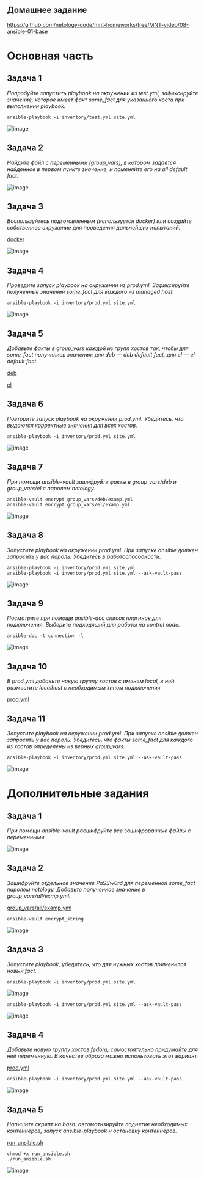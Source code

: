 ## Домашнее задание

https://github.com/netology-code/mnt-homeworks/tree/MNT-video/08-ansible-01-base

# Основная часть

## Задача 1
*Попробуйте запустить playbook на окружении из test.yml, зафиксируйте значение, которое имеет факт some_fact для указанного хоста при выполнении playbook.*

```
ansible-playbook -i inventory/test.yml site.yml
```

![image](png/01.png)

## Задача 2
*Найдите файл с переменными (group_vars), в котором задаётся найденное в первом пункте значение, и поменяйте его на all default fact.*

![image](png/02.png)

## Задача 3
*Воспользуйтесь подготовленным (используется docker) или создайте собственное окружение для проведения дальнейших испытаний.*

[docker](docker)

![image](png/03.png)

## Задача 4
*Проведите запуск playbook на окружении из prod.yml. Зафиксируйте полученные значения some_fact для каждого из managed host.*

```
ansible-playbook -i inventory/prod.yml site.yml
```

![image](png/04.png)

## Задача 5
*Добавьте факты в group_vars каждой из групп хостов так, чтобы для some_fact получились значения: для deb — deb default fact, для el — el default fact.*

[deb](playbook/group_vars/deb/examp.yml)

[el](playbook/group_vars/el/examp.yml)

## Задача 6
*Повторите запуск playbook на окружении prod.yml. Убедитесь, что выдаются корректные значения для всех хостов.*

```
ansible-playbook -i inventory/prod.yml site.yml
```

![image](png/05.png)

## Задача 7
*При помощи ansible-vault зашифруйте факты в group_vars/deb и group_vars/el с паролем netology.*

```
ansible-vault encrypt group_vars/deb/examp.yml
ansible-vault encrypt group_vars/el/examp.yml
```

![image](png/07.png)

## Задача 8
*Запустите playbook на окружении prod.yml. При запуске ansible должен запросить у вас пароль. Убедитесь в работоспособности.*

```
ansible-playbook -i inventory/prod.yml site.yml
ansible-playbook -i inventory/prod.yml site.yml --ask-vault-pass
```

![image](png/08.png)

## Задача 9
*Посмотрите при помощи ansible-doc список плагинов для подключения. Выберите подходящий для работы на control node.*

```
ansible-doc -t connection -l
```

![image](png/09.png)

## Задача 10
*В prod.yml добавьте новую группу хостов с именем local, в ней разместите localhost с необходимым типом подключения.*

[prod.yml](playbook/inventory/prod.yml)

## Задача 11
*Запустите playbook на окружении prod.yml. При запуске ansible должен запросить у вас пароль. Убедитесь, что факты some_fact для каждого из хостов определены из верных group_vars.*


```
ansible-playbook -i inventory/prod.yml site.yml --ask-vault-pass
```

![image](png/11.png)

# Дополнительные задания

## Задача 1
*При помощи ansible-vault расшифруйте все зашифрованные файлы с переменными.*

![image](png/extra-01.png)

## Задача 2
*Зашифруйте отдельное значение PaSSw0rd для переменной some_fact паролем netology. Добавьте полученное значение в group_vars/all/exmp.yml.*

[group_vars/all/examp.yml](playbook/group_vars/all/examp.yml)

```
ansible-vault encrypt_string
```

![image](png/extra-02.png)

## Задача 3
*Запустите playbook, убедитесь, что для нужных хостов применился новый fact.*

```
ansible-playbook -i inventory/prod.yml site.yml
```

![image](png/extra-03-01.png)

```
ansible-playbook -i inventory/prod.yml site.yml --ask-vault-pass
```

![image](png/extra-03-02.png)

## Задача 4
*Добавьте новую группу хостов fedora, самостоятельно придумайте для неё переменную. В качестве образа можно использовать этот вариант.*

[prod.yml](playbook/inventory/prod.yml)

```
ansible-playbook -i inventory/prod.yml site.yml --ask-vault-pass
```

![image](png/extra-04.png)

## Задача 5
*Напишите скрипт на bash: автоматизируйте поднятие необходимых контейнеров, запуск ansible-playbook и остановку контейнеров.*

[run_ansible.sh](playbook/run_ansible.sh)

```
chmod +x run_ansible.sh
./run_ansible.sh
```

![image](png/extra-05.png)
